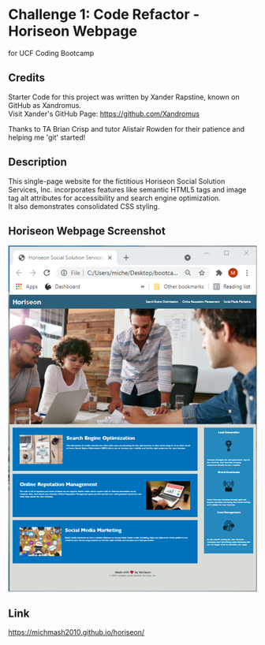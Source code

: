 # Challenge 1: Code Refactor - Horiseon Webpage
for UCF Coding Bootcamp


## Credits
Starter Code for this project was written by Xander Rapstine, known on GitHub as Xandromus.  
Visit Xander's GitHub Page: <https://github.com/Xandromus>

Thanks to TA Brian Crisp and tutor Alistair Rowden for their patience and helping me 'git' started!


## Description
This single-page website for the fictitious Horiseon Social Solution Services, Inc. incorporates 
features like semantic HTML5 tags and image tag alt attributes for accessibility and search engine optimization.  
It also demonstrates consolidated CSS styling.


## Horiseon Webpage Screenshot
![A screenshot of the finished Horiseon webpage, zoomed-out to show full length and layout formatting, after refactoring](Assets/Images/Horiseon_Website_Screenshot.PNG)



## Link
<https://michmash2010.github.io/horiseon/>